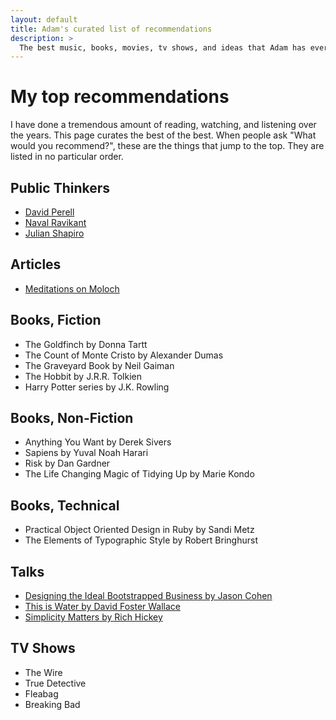 ```yaml
---
layout: default
title: Adam's curated list of recommendations
description: >
  The best music, books, movies, tv shows, and ideas that Adam has ever come across.
---
```


# My top recommendations

I have done a tremendous amount of reading, watching, and listening over the years. This page curates the best of the best. When people ask "What would you recommend?", these are the things that jump to the top. They are listed in no particular order.

## Public Thinkers

- [David Perell](https://perell.com/)
- [Naval Ravikant](https://twitter.com/naval)
- [Julian Shapiro](https://julian.com)

## Articles

- [Meditations on Moloch](https://slatestarcodex.com/2014/07/30/meditations-on-moloch/)

## Books, Fiction

- The Goldfinch by Donna Tartt
- The Count of Monte Cristo by Alexander Dumas
- The Graveyard Book by Neil Gaiman
- The Hobbit by J.R.R. Tolkien
- Harry Potter series by J.K. Rowling

## Books, Non-Fiction

- Anything You Want by Derek Sivers
- Sapiens by Yuval Noah Harari
- Risk by Dan Gardner
- The Life Changing Magic of Tidying Up by Marie Kondo

## Books, Technical

- Practical Object Oriented Design in Ruby by Sandi Metz
- The Elements of Typographic Style by Robert Bringhurst

## Talks

- [Designing the Ideal Bootstrapped Business by Jason Cohen](https://vimeo.com/743382720)
- [This is Water by David Foster Wallace](https://fs.blog/2012/04/david-foster-wallace-this-is-water/)
- [Simplicity Matters by Rich Hickey](https://www.youtube.com/watch?v=rI8tNMsozo0)

## TV Shows

- The Wire
- True Detective
- Fleabag
- Breaking Bad
